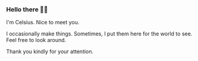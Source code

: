 ### Hello there 👋🏾

I'm Celsius. Nice to meet you.

I occasionally make things. Sometimes, I put them here for the world to see. Feel free to look around.

Thank you kindly for your attention. 
